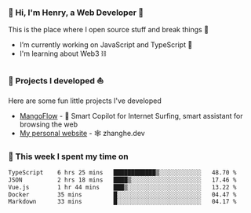 <!-- [![Click to enter my website](https://github.com/zh30/zh30/assets/7930156/bb82b0df-3fb8-4136-8522-734cd2b27f6a)](https://blog.zhanghe.dev) -->

### 👋 Hi, I'm Henry, a Web Developer 🚀

This is the place where I open source stuff and break things :rofl:

- I’m currently working on JavaScript and TypeScript 🥢
- I'm learning about Web3 ⛓️

### 🔨 Projects I developed ⛵

Here are some fun little projects I've developed

- [MangoFlow](https://mangoflow.chat/) - 🥭 Smart Copilot for Internet Surfing, smart assistant for browsing the web
- [My personal website](https://zhanghe.dev) - 🕸️ zhanghe.dev

### 💪 This week I spent my time on

<!--START_SECTION:waka-->

```txt
TypeScript    6 hrs 25 mins   ████████████▒░░░░░░░░░░░░   48.70 %
JSON          2 hrs 18 mins   ████▒░░░░░░░░░░░░░░░░░░░░   17.46 %
Vue.js        1 hr 44 mins    ███▒░░░░░░░░░░░░░░░░░░░░░   13.22 %
Docker        35 mins         █░░░░░░░░░░░░░░░░░░░░░░░░   04.47 %
Markdown      33 mins         █░░░░░░░░░░░░░░░░░░░░░░░░   04.17 %
```

<!--END_SECTION:waka-->
